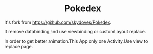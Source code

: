 <h1 align="center">Pokedex</h1>

It's fork from https://github.com/skydoves/Pokedex.

It remove databinding,and use viewbinding or customLayout replace.

In order to get better animation.This App only one Activity.Use view to replace page. 
